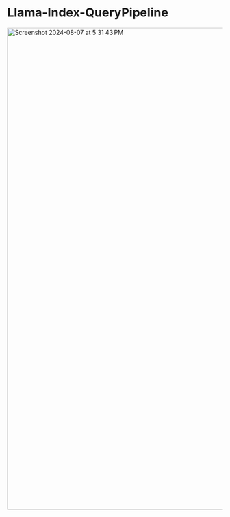 # Llama-Index-QueryPipeline


<img width="1126" alt="Screenshot 2024-08-07 at 5 31 43 PM" src="https://github.com/user-attachments/assets/708ea574-7164-4097-8575-9741eb5b43be">
